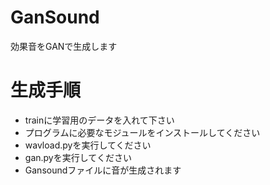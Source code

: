 # GanSound
効果音をGANで生成します
# 生成手順
- trainに学習用のデータを入れて下さい
- プログラムに必要なモジュールをインストールしてください
- wavload.pyを実行してください
- gan.pyを実行してください
- Gansoundファイルに音が生成されます

